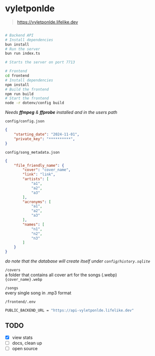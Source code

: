 # vyletponlde

> https://vyletponlde.lifelike.dev

```bash

# Backend API
# Install dependencies
bun install
# Run the server
bun run index.ts

# Starts the server on port 7713

# Frontend
cd frontend
# Install dependencies
npm install
# Build the frontend
npm run build
# Start the frontend
node -r dotenv/config build
```
*Needs **ffmpeg** & **ffprobe** installed and in the users path*

`config/config.json`
```json
{
    "starting_date": "2024-11-01",
    "private_key": "**********",
}
```

`config/song_metadata.json`
```json
{
    "file_friendly_name": {
        "cover": "cover_name",
        "link": "link",
        "artists": [
            "a1",
            "a2",
            "a3"
        ],
        "acronyms": [
            "a1",
            "a2",
            "a3"
        ],
        "names": [
            "n1",
            "n2",
            "n3"
        ]
    }
}
```
*do note that the database will create itself under `config/history.sqlite`*  

`/covers`  
a folder that contains all cover art for the songs (.webp)  
`{cover_name}.webp`

`/songs`  
every single song in .mp3 format

`/frontend/.env`
```bash
PUBLIC_BACKEND_URL = "https://api-vyletponlde.lifelike.dev"
```

## TODO
- [X] view stats
- [ ] docs, clean up
- [ ] open source